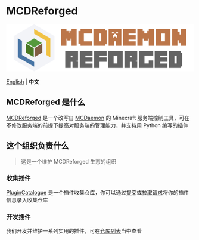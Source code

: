 # MCDReforged

<!-- 狐狸姐姐可可爱爱嘶哈嘶哈prpr诶嘿嘿🥵🥵🥵 -->

[![MCDR-banner](https://raw.githubusercontent.com/Fallen-Breath/MCDReforged/master/logo_long.png)](https://github.com/Fallen-Breath/MCDReforged "Fallen-Breath/MCDReforged")

[English](https://github.com/MCDReforged/.github/blob/main/profile/README.md "英文") | **中文**

## MCDReforged 是什么

[MCDReforged](https://github.com/Fallen-Breath/MCDReforged "Fallen-Breath/MCDReforged") 是一个改写自 [MCDaemon](https://github.com/kafuuchino-desu/MCDaemon "kafuuchino-desu/MCDaemon") 的 Minecraft 服务端控制工具，可在不修改服务端的前提下提高对服务端的管理能力，并支持用 Python 编写的插件

## 这个组织负责什么

> 这是一个维护 MCDReforged 生态的组织

### 收集插件

[PluginCatalogue](https://github.com/MCDReforged/PluginCatalogue "MCDReforged/PluginCatalogue") 是一个插件收集仓库，你可以通过<abbr title="Commit">提交</abbr>或<abbr title="Pull Request">拉取请求</abbr>将你的插件信息录入收集仓库

### 开发插件

我们开发并维护一系列实用的插件，可在[仓库列表](https://github.com/orgs/MCDReforged/repositories?q=&language=python)当中查看
